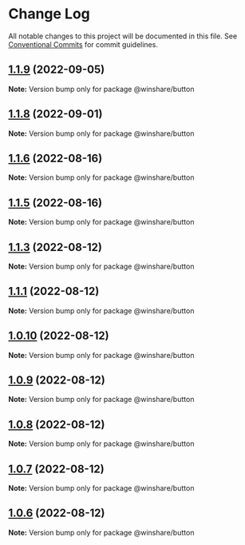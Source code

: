 # Change Log

All notable changes to this project will be documented in this file. See [Conventional Commits](https://conventionalcommits.org) for commit guidelines.

## [1.1.9](https://github.com/harry118/winshare-ui/compare/@winshare/button@1.1.8...@winshare/button@1.1.9) (2022-09-05)

**Note:** Version bump only for package @winshare/button

## [1.1.8](https://github.com/harry118/winshare-ui/compare/@winshare/button@1.1.7...@winshare/button@1.1.8) (2022-09-01)

**Note:** Version bump only for package @winshare/button

## [1.1.6](https://github.com/harry118/winshare-ui/compare/@winshare/button@1.1.5...@winshare/button@1.1.6) (2022-08-16)

**Note:** Version bump only for package @winshare/button

## [1.1.5](https://github.com/harry118/winshare-ui/compare/@winshare/button@1.1.4...@winshare/button@1.1.5) (2022-08-16)

**Note:** Version bump only for package @winshare/button

## [1.1.3](https://github.com/harry118/winshare-ui/compare/@winshare/button@1.1.1...@winshare/button@1.1.3) (2022-08-12)

**Note:** Version bump only for package @winshare/button

## [1.1.1](https://github.com/harry118/winshare-ui/compare/@winshare/button@1.0.10...@winshare/button@1.1.1) (2022-08-12)

**Note:** Version bump only for package @winshare/button

## [1.0.10](https://github.com/harry118/winshare-ui/compare/@winshare/button@1.0.9...@winshare/button@1.0.10) (2022-08-12)

**Note:** Version bump only for package @winshare/button

## [1.0.9](https://github.com/harry118/winshare-ui/compare/@winshare/button@1.0.8...@winshare/button@1.0.9) (2022-08-12)

**Note:** Version bump only for package @winshare/button

## [1.0.8](https://github.com/harry118/winshare-ui/compare/@winshare/button@1.0.7...@winshare/button@1.0.8) (2022-08-12)

**Note:** Version bump only for package @winshare/button

## [1.0.7](https://github.com/harry118/winshare-ui/compare/@winshare/button@1.0.6...@winshare/button@1.0.7) (2022-08-12)

**Note:** Version bump only for package @winshare/button

## [1.0.6](https://github.com/harry118/winshare-ui/compare/@winshare/button@1.0.3...@winshare/button@1.0.6) (2022-08-12)

**Note:** Version bump only for package @winshare/button
